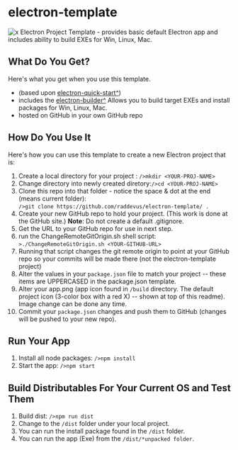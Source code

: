 # electron-template
![x](https://i.stack.imgur.com/KxhwM.png) Electron Project Template - provides basic default Electron app and includes ability to build EXEs for Win, Linux, Mac.


<h2>What Do You Get?</h2>
Here's what you get when you use this template.
<ul>
<li>(based upon <a href="https://github.com/electron/electron-quick-start" target="_blank">electron-quick-start^</a>) </li>
<li>includes the <a href="https://github.com/electron-userland/electron-builder" target="_blank">electron-builder^</a>
Allows you to build target EXEs and install packages for Win, Linux, Mac.
</li> 
<li>hosted on GitHub in your own GitHub repo</li>
</ul>

<h2>How Do You Use It</h2>
Here's how you can use this template to create a new Electron project that is:
<ol>
<li>Create a local directory for your project : <code>/&gt;mkdir &lt;YOUR-PROJ-NAME&gt;</code></li>
<li>Change directory into newly created diretory:<code>/&gt;cd &lt;YOUR-PROJ-NAME&gt; </code></li>
<li>Clone this repo into that folder - notice the space & dot at the end (means current folder):<br/>
<code>/&gt;git clone https://github.com/raddevus/electron-template/ .</code></li>
<li>Create your new GitHub repo to hold your project. (This work is done at the GitHub site.) <strong>Note</strong>: Do not create a default .gitignore.</li>
<li>Get the URL to your GitHub repo for use in next step.</li>
<li>run the  ChangeRemoteGitOrigin.sh shell script: <code>&gt;./ChangeRemoteGitOrigin.sh &lt;YOUR-GITHUB-URL&gt;</code></li>
<li>Running that script changes the git remote origin to point at your GitHub repo so your commits will be made there (not the electron-template project)</li>
<li>Alter the values in your <code>package.json</code> file to match your project -- these items are UPPERCASED in the package.json template.</li>
<li>Alter your app.png (app icon found in <code>/build</code> directory. The default project icon (3-color box with a red X) -- shown at top of this readme). Image change can be done any time.</li>
<li>Commit your <code>package.json</code> changes and push them to GitHub (changes will be pushed to your new repo).</li>
</ol>
<h2>Run Your App</h2>
<ol>
<li>Install all node packages: <code>/&gt;npm install</code>  </li>
<li>Start the app: <code>/&gt;npm start</code></li>
</ol>

<h2>Build Distributables For Your Current OS and Test Them</h2>
<ol>
<li>Build dist: <code>/&gt;npm run dist</code>  </li>
<li>Change to the <code>/dist</code> folder under your local project.</li>
<li>You can run the install package found in the <code>/dist</code> folder.</li>
<li>You can run the app (Exe) from the <code>/dist/*unpacked folder</code>.</li>

</ol>
